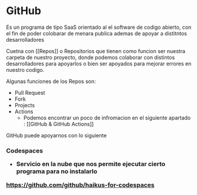 # GitHub 
Es un programa de tipo SaaS orientado al el software de codigo abierto, con el fin de poder colobarar de menara publica ademas de apoyar a distitntos desarrolladores 

Cuetna con [[Repos]] o Repositorios que tienen como funcion ser nuestra carpeta de nuestro proyecto, donde podemos colaborar con distintos desarrolladores para  apoyarlos o bien ser apoyados para mejorar errores en nuestro codigo.

Algunas funciones de los Repos son:

- Pull Request
- Fork
- Projects
- Actions 
	- Podemos encontrar un poco de infromacion en el siguiente apartado : [[GitHub & GitHub Actions]]

GitHub puede apoyarnos con lo siguiente

<h3> Codespaces

- Servicio en la nube que nos permite ejecutar cierto programa para no instalarlo

https://github.com/github/haikus-for-codespaces